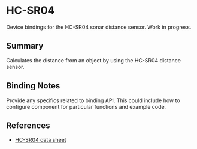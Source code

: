 ﻿# HC-SR04

Device bindings for the HC-SR04 sonar distance sensor. Work in progress.

## Summary

Calculates the distance from an object by using the HC-SR04 distance sensor.

## Binding Notes

Provide any specifics related to binding API.  This could include how to configure component for particular functions and example code.

## References

* [HC-SR04 data sheet](https://components101.com/sites/default/files/component_datasheet/HCSR04%20Datasheet.pdf)
